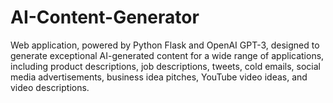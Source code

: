 # AI-Content-Generator
Web application, powered by Python Flask and OpenAI GPT-3, designed to generate exceptional AI-generated content for a wide range of applications, including product descriptions, job descriptions, tweets, cold emails, social media advertisements, business idea pitches, YouTube video ideas, and video descriptions.
